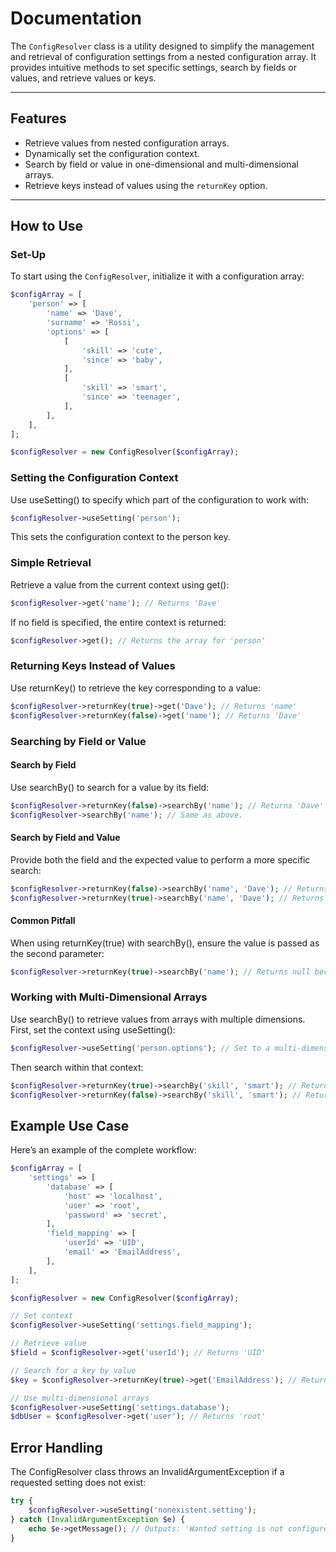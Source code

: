 # Documentation

The `ConfigResolver` class is a utility designed to simplify the management and retrieval of configuration settings from a nested configuration array. It provides intuitive methods to set specific settings, search by fields or values, and retrieve values or keys.

---

## Features

- Retrieve values from nested configuration arrays.
- Dynamically set the configuration context.
- Search by field or value in one-dimensional and multi-dimensional arrays.
- Retrieve keys instead of values using the `returnKey` option.

---

## How to Use

### Set-Up

To start using the `ConfigResolver`, initialize it with a configuration array:

```php
$configArray = [
    'person' => [
        'name' => 'Dave',
        'surname' => 'Rossi',
        'options' => [
            [
                'skill' => 'cute',
                'since' => 'baby',
            ],
            [
                'skill' => 'smart',
                'since' => 'teenager',
            ],
        ],
    ],
];

$configResolver = new ConfigResolver($configArray);
```

### Setting the Configuration Context

Use useSetting() to specify which part of the configuration to work with:

```php
$configResolver->useSetting('person');
```

This sets the configuration context to the person key.

### Simple Retrieval

Retrieve a value from the current context using get():

```php
$configResolver->get('name'); // Returns 'Dave'
```

If no field is specified, the entire context is returned:

```php
$configResolver->get(); // Returns the array for 'person'
```

### Returning Keys Instead of Values

Use returnKey() to retrieve the key corresponding to a value:

```php
$configResolver->returnKey(true)->get('Dave'); // Returns 'name'
$configResolver->returnKey(false)->get('name'); // Returns 'Dave'
```

### Searching by Field or Value

#### Search by Field

Use searchBy() to search for a value by its field:

```php
$configResolver->returnKey(false)->searchBy('name'); // Returns 'Dave'
$configResolver->searchBy('name'); // Same as above.
```

#### Search by Field and Value

Provide both the field and the expected value to perform a more specific search:

```php
$configResolver->returnKey(false)->searchBy('name', 'Dave'); // Returns 'Dave'
$configResolver->returnKey(true)->searchBy('name', 'Dave'); // Returns 'name'
```

#### Common Pitfall

When using returnKey(true) with searchBy(), ensure the value is passed as the second parameter:

```php
$configResolver->returnKey(true)->searchBy('name'); // Returns null because 'name' should have been 'Dave'.
```

### Working with Multi-Dimensional Arrays

Use searchBy() to retrieve values from arrays with multiple dimensions. First, set the context using useSetting():

```php
$configResolver->useSetting('person.options'); // Set to a multi-dimensional array
```

Then search within that context:

```php
$configResolver->returnKey(true)->searchBy('skill', 'smart'); // Returns the key 'skill'
$configResolver->returnKey(false)->searchBy('skill', 'smart'); // Returns the value 'smart'
```

## Example Use Case

Here’s an example of the complete workflow:

```php
$configArray = [
    'settings' => [
        'database' => [
            'host' => 'localhost',
            'user' => 'root',
            'password' => 'secret',
        ],
        'field_mapping' => [
            'userId' => 'UID',
            'email' => 'EmailAddress',
        ],
    ],
];

$configResolver = new ConfigResolver($configArray);

// Set context
$configResolver->useSetting('settings.field_mapping');

// Retrieve value
$field = $configResolver->get('userId'); // Returns 'UID'

// Search for a key by value
$key = $configResolver->returnKey(true)->get('EmailAddress'); // Returns 'email'

// Use multi-dimensional arrays
$configResolver->useSetting('settings.database');
$dbUser = $configResolver->get('user'); // Returns 'root'
```

## Error Handling

The ConfigResolver class throws an InvalidArgumentException if a requested setting does not exist:

```php
try {
    $configResolver->useSetting('nonexistent.setting');
} catch (InvalidArgumentException $e) {
    echo $e->getMessage(); // Outputs: 'Wanted setting is not configured.'
}
```
